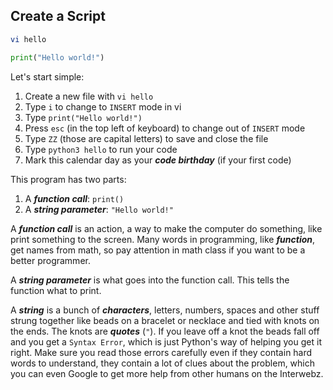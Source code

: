## Create a Script

```sh
vi hello
```
```python
print("Hello world!")
```

Let's start simple:

1. Create a new file with `vi hello`
2. Type `i` to change to `INSERT` mode in vi
3. Type `print("Hello world!")`
4. Press `esc` (in the top left of keyboard) to change out of `INSERT` mode
5. Type `ZZ` (those are capital letters) to save and close the file
6. Type `python3 hello` to run your code
7. Mark this calendar day as your ***code birthday*** (if your first code)

This program has two parts: 

1. A ***function call***: `print()`
2. A ***string parameter***: `"Hello world!"`

A ***function call*** is an action, a way to make the computer do something,
like print something to the screen. Many words in programming, like
***function***, get names from math, so pay attention in math class if you
want to be a better programmer.

A ***string parameter*** is what goes into the function call. This tells the
function what to print.

A ***string*** is a bunch of ***characters***, letters, numbers, spaces and other
stuff strung together like beads on a bracelet or necklace and tied with
knots on the ends. The knots are ***quotes*** (`"`). If you leave off a knot
the beads fall off and you get a `Syntax Error`, which is just Python's
way of helping you get it right. Make sure you read those errors carefully
even if they contain hard words to understand, they contain a lot of clues
about the problem, which you can even Google to get more help from other
humans on the Interwebz.
